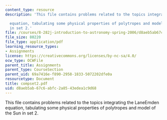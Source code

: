 ```yaml
---
content_type: resource
description: 'This file contains problems related to the topics integrating the LaneEmden

  equation, tabulating some physical properties of polytropes and model of the Sun
  in set 2.'
file: /courses/8-282j-introduction-to-astronomy-spring-2006/d8aeb5ab67c6abfc2a8543edea1c9d68_compset2.pdf
file_size: 80220
file_type: application/pdf
learning_resource_types:
- Assignments
license: https://creativecommons.org/licenses/by-nc-sa/4.0/
ocw_type: OCWFile
parent_title: Assignments
parent_type: CourseSection
parent_uid: 69a7416e-f890-2958-1833-5072202dfe0a
resourcetype: Document
title: compset2.pdf
uid: d8aeb5ab-67c6-abfc-2a85-43edea1c9d68
---
```

This file contains problems related to the topics integrating the LaneEmden
equation, tabulating some physical properties of polytropes and model of the Sun in set 2.